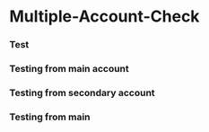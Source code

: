 # Multiple-Account-Check

### Test
### Testing from main account
### Testing from secondary account
### Testing from main

